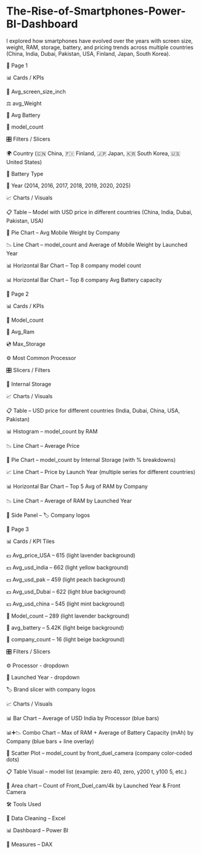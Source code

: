# The-Rise-of-Smartphones-Power-BI-Dashboard
I explored how smartphones have evolved over the years with screen size, weight, RAM, storage, battery, and pricing trends across multiple countries  (China, India, Dubai, Pakistan, USA, Finland, Japan, South Korea).


📄 Page 1


📊 Cards / KPIs

📐 Avg_screen_size_inch

⚖️ avg_Weight

🔋 Avg Battery

📱 model_count

🎛️ Filters / Slicers

🌍 Country (🇨🇳 China, 🇫🇮 Finland, 🇯🇵 Japan, 🇰🇷 South Korea, 🇺🇸 United States)

🔋 Battery Type

📅 Year (2014, 2016, 2017, 2018, 2019, 2020, 2025)

📈 Charts / Visuals

📋 Table – Model with USD price in different countries (China, India, Dubai, Pakistan, USA)

🥧 Pie Chart – Avg Mobile Weight by Company

📉 Line Chart – model_count and Average of Mobile Weight by Launched Year

📊 Horizontal Bar Chart – Top 8 company model count

📊 Horizontal Bar Chart – Top 8 company Avg Battery capacity



📄 Page 2


📊 Cards / KPIs

📱 Model_count

💾 Avg_Ram

💿 Max_Storage

⚙️ Most Common Processor

🎛️ Slicers / Filters

💽 Internal Storage

📈 Charts / Visuals

📋 Table – USD price for different countries (India, Dubai, China, USA, Pakistan)

📊 Histogram – model_count by RAM

📉 Line Chart – Average Price

🥧 Pie Chart – model_count by Internal Storage (with % breakdowns)

📈 Line Chart – Price by Launch Year (multiple series for different countries)

📊 Horizontal Bar Chart – Top 5 Avg of RAM by Company

📉 Line Chart – Average of RAM by Launched Year

📌 Side Panel – 🏷️ Company logos



📄 Page 3


📊 Cards / KPI Tiles

💵 Avg_price_USA – 615 (light lavender background)

💵 Avg_usd_india – 662 (light yellow background)

💵 Avg_usd_pak – 459 (light peach background)

💵 Avg_usd_Dubai – 622 (light blue background)

💵 Avg_usd_china – 545 (light mint background)

📱 Model_count – 289 (light lavender background)

🔋 avg_battery – 5.42K (light beige background)

🏢 company_count – 16 (light beige background)

🎛️ Filters / Slicers

⚙️ Processor - dropdown

📅 Launched Year - dropdown

🏷️ Brand slicer with company logos

📈 Charts / Visuals

📊 Bar Chart – Average of USD India by Processor (blue bars)

📊➕📉 Combo Chart – Max of RAM + Average of Battery Capacity (mAh) by Company (blue bars + line overlay)

🔵 Scatter Plot – model_count by front_duel_camera (company color-coded dots)

📋 Table Visual – model list (example: zero 40, zero, y200 t, y100 5, etc.)

🌄 Area chart – Count of Front_Duel_cam/4k by Launched Year & Front Camera

🛠️ Tools Used

🧹 Data Cleaning – Excel

📊 Dashboard – Power BI

🔢 Measures – DAX
